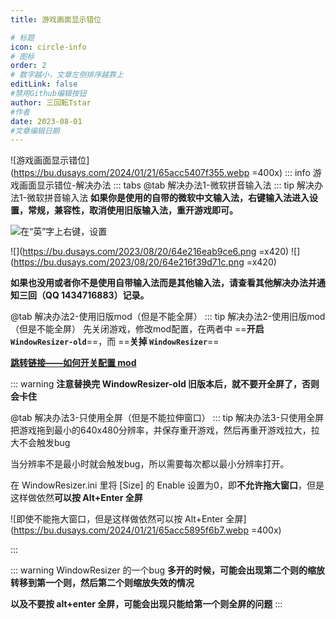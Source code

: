 ```yaml
---
title: 游戏画面显示错位

# 标题
icon: circle-info
# 图标
order: 2
# 数字越小，文章左侧排序越靠上
editLink: false
#禁用Github编辑按钮
author: 三回転Tstar
#作者
date: 2023-08-01
#文章编辑日期
---
```



![游戏画面显示错位](https://bu.dusays.com/2024/01/21/65acc5407f355.webp =400x)
::: info 游戏画面显示错位-解决办法
::: tabs
@tab 解决办法1-微软拼音输入法
::: tip 解决办法1-微软拼音输入法
**如果你是使用的自带的微软中文输入法，右键输入法进入设置，常规，兼容性，取消使用旧版输入法，重开游戏即可。**

![在“英”字上右键，设置](https://bu.dusays.com/2023/08/20/64e216dce37d6.png)

![](https://bu.dusays.com/2023/08/20/64e216eab9ce6.png =x420) ![](https://bu.dusays.com/2023/08/20/64e216f39d71c.png =x420)

**如果也没用或者你不是使用自带输入法而是其他输入法，请查看其他解决办法并通知三回（QQ 1434716883）记录。**

@tab 解决办法2-使用旧版mod（但是不能全屏）
::: tip 解决办法2-使用旧版mod（但是不能全屏）
先关闭游戏，修改mod配置，在两者中 ==**开启 `WindowResizer-old`**==，而 ==**关掉 `WindowResizer`**==

[**跳转链接——如何开关配置 mod**](/mods/WhatsMod.html)

::: warning
**注意替换完 WindowResizer-old 旧版本后，就不要开全屏了，否则会卡住**

@tab 解决办法3-只使用全屏（但是不能拉伸窗口）
::: tip 解决办法3-只使用全屏
把游戏拖到最小的640x480分辨率，并保存重开游戏，然后再重开游戏拉大，拉大不会触发bug

当分辨率不是最小时就会触发bug，所以需要每次都以最小分辨率打开。

在 WindowResizer.ini 里将 [Size] 的 Enable 设置为0，即**不允许拖大窗口**，但是这样做依然**可以按 Alt+Enter 全屏**

![即使不能拖大窗口，但是这样做依然可以按 Alt+Enter 全屏](https://bu.dusays.com/2024/01/21/65acc5895f6b7.webp =400x)

:::

::: warning WindowResizer 的一个bug
**多开的时候，可能会出现第二个则的缩放转移到第一个则，然后第二个则缩放失效的情况**

**以及不要按 alt+enter 全屏，可能会出现只能给第一个则全屏的问题**
:::

